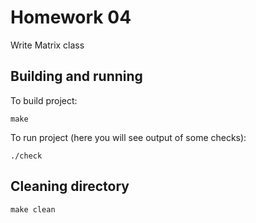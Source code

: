 # Homework 04
Write Matrix class

## Building and running
To build project:
```
make
```

To run project (here you will see output of some checks):
```
./check
```

## Cleaning directory
```
make clean
```
